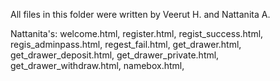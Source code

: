 All files in this folder were written by Veerut H. and Nattanita A.

Nattanita's:
welcome.html,
register.html,
regist_success.html,
regis_adminpass.html,
regest_fail.html,
get_drawer.html,
get_drawer_deposit.html,
get_drawer_private.html,
get_drawer_withdraw.html,
namebox.html,
